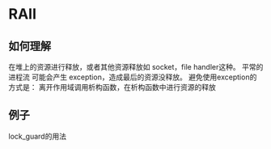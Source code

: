 # RAII
## 如何理解
在堆上的资源进行释放，或者其他资源释放如 socket，file handler这种。
平常的进程流 可能会产生 exception，造成最后的资源没释放。
避免使用exception的方式是：
离开作用域调用析构函数，在析构函数中进行资源的释放

## 例子
lock_guard的用法